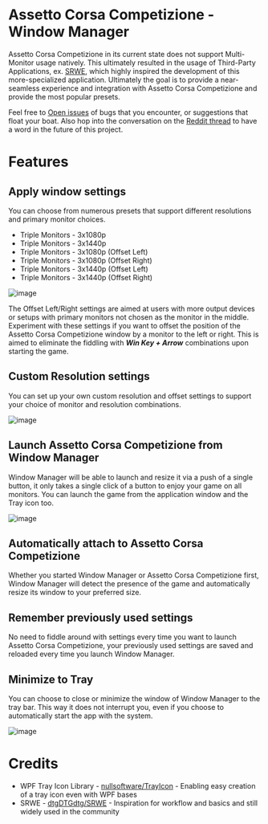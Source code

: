 # Assetto Corsa Competizione - Window Manager
 
Assetto Corsa Competizione in its current state does not support Multi-Monitor usage natively. This ultimately resulted in the usage of Third-Party Applications, ex. [SRWE](https://github.com/dtgDTGdtg/SRWE), which highly inspired the development of this more-specialized application. Ultimately the goal is to provide a near-seamless experience and integration with Assetto Corsa Competizione and provide the most popular presets.

Feel free to [Open issues](https://github.com/kristofkerekes/acc-windowmanager/issues) of bugs that you encounter, or suggestions that float your boat. Also hop into the conversation on the [Reddit thread]() to have a word in the future of this project.
 
 # Features
 
 ## Apply window settings
 
 You can choose from numerous presets that support different resolutions and primary monitor choices.
 * Triple Monitors - 3x1080p
 * Triple Monitors - 3x1440p
 * Triple Monitors - 3x1080p (Offset Left)
 * Triple Monitors - 3x1080p (Offset Right)
 * Triple Monitors - 3x1440p (Offset Left)
 * Triple Monitors - 3x1440p (Offset Right)

![image](https://github.com/kristofkerekes/acc-windowmanager/assets/89916150/2a3771b6-43e3-4750-b08f-e2e691bf1989)

The Offset Left/Right settings are aimed at users with more output devices or setups with primary monitors not chosen as the monitor in the middle. Experiment with these settings if you want to offset the position of the Assetto Corsa Competizione window by a monitor to the left or right. This is aimed to eliminate the fiddling with ***Win Key + Arrow*** combinations upon starting the game.

## Custom Resolution settings

You can set up your own custom resolution and offset settings to support your choice of monitor and resolution combinations.

![image](https://github.com/kristofkerekes/acc-windowmanager/assets/89916150/e100d4e4-5c3b-48c3-9423-8ba8b0311a0a)

## Launch Assetto Corsa Competizione from Window Manager

Window Manager will be able to launch and resize it via a push of a single button, it only takes a single click of a button to enjoy your game on all monitors. You can launch the game from the application window and the Tray icon too.

![image](https://github.com/kristofkerekes/acc-windowmanager/assets/89916150/89b19b13-3bac-4401-a7a6-48e244ffb76e)

## Automatically attach to Assetto Corsa Competizione
 
Whether you started Window Manager or Assetto Corsa Competizione first, Window Manager will detect the presence of the game and automatically resize its window to your preferred size.
 
 ## Remember previously used settings
 
 No need to fiddle around with settings every time you want to launch Assetto Corsa Competizione, your previously used settings are saved and reloaded every time you launch Window Manager.
 
 ## Minimize to Tray
 
 You can choose to close or minimize the window of Window Manager to the tray bar. This way it does not interrupt you, even if you choose to automatically start the app with the system. 
 
 ![image](https://github.com/kristofkerekes/acc-windowmanager/assets/89916150/0bde2111-f9f1-459e-8a6b-56c16102d3d5)
 
# Credits

* WPF Tray Icon Library - [nullsoftware/TrayIcon](https://github.com/nullsoftware/TrayIcon) - Enabling easy creation of a tray icon even with WPF bases
* SRWE - [dtgDTGdtg/SRWE](https://github.com/dtgDTGdtg/SRWE) - Inspiration for workflow and basics and still widely used in the community 
